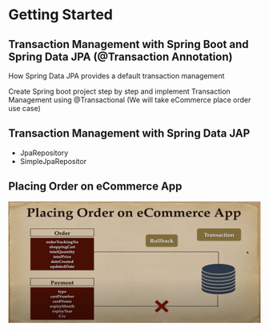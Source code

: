 # Getting Started

## Transaction Management with Spring Boot and Spring Data JPA (@Transaction Annotation)
How Spring Data JPA provides a default transaction management

Create Spring boot project step by step and implement Transaction Management using @Transactional (We will take eCommerce place order use case)

## Transaction Management with Spring Data JAP
* JpaRepository
* SimpleJpaRepositor

## Placing Order on eCommerce App
![img.png](img.png)